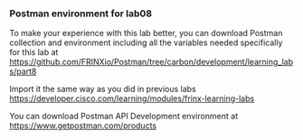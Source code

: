 ### Postman environment for lab08

To make your experience with this lab better, you can download Postman collection and environment including all the variables needed specifically for this lab at  <https://github.com/FRINXio/Postman/tree/carbon/development/learning_labs/part8>

Import it the same way as you did in previous labs <https://developer.cisco.com/learning/modules/frinx-learning-labs>

You can download Postman API Development environment at <https://www.getpostman.com/products>